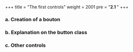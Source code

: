 +++
title = "The first controls"
weight = 2001
pre = "<b>2.1 </b>"
+++

### a. Creation of a bouton

### b. Explanation on the button class

### c. Other controls
